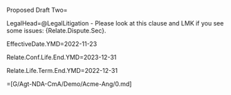 Proposed Draft Two=

LegalHead=@LegalLitigation - Please look at this clause and LMK if you see some issues: {Relate.Dispute.Sec}.

EffectiveDate.YMD=2022-11-23

Relate.Conf.Life.End.YMD=2023-12-31

Relate.Life.Term.End.YMD=2022-12-31

=[G/Agt-NDA-CmA/Demo/Acme-Ang/0.md]


